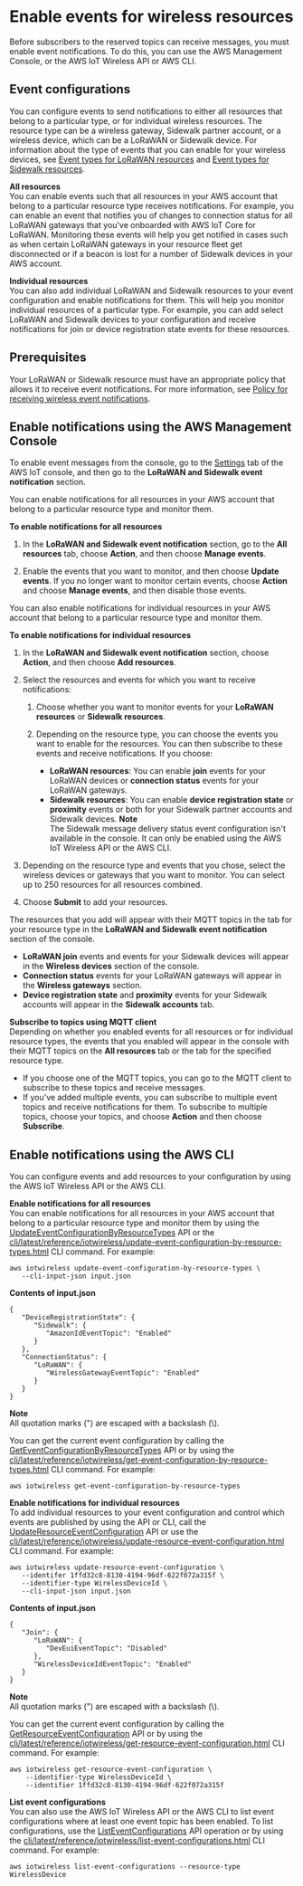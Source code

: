 # Enable events for wireless resources<a name="iot-wireless-control-events"></a>

Before subscribers to the reserved topics can receive messages, you must enable event notifications\. To do this, you can use the AWS Management Console, or the AWS IoT Wireless API or AWS CLI\.

## Event configurations<a name="iot-wireless-control-events-config"></a>

You can configure events to send notifications to either all resources that belong to a particular type, or for individual wireless resources\. The resource type can be a wireless gateway, Sidewalk partner account, or a wireless device, which can be a LoRaWAN or Sidewalk device\. For information about the type of events that you can enable for your wireless devices, see [Event types for LoRaWAN resources](iot-lorawan-events.md#iot-lorawan-event-types) and [Event types for Sidewalk resources](iot-sidewalk-events.md#iot-sidewalk-event-types)\.

**All resources**  
You can enable events such that all resources in your AWS account that belong to a particular resource type receives notifications\. For example, you can enable an event that notifies you of changes to connection status for all LoRaWAN gateways that you've onboarded with AWS IoT Core for LoRaWAN\. Monitoring these events will help you get notified in cases such as when certain LoRaWAN gateways in your resource fleet get disconnected or if a beacon is lost for a number of Sidewalk devices in your AWS account\.

**Individual resources**  
You can also add individual LoRaWAN and Sidewalk resources to your event configuration and enable notifications for them\. This will help you monitor individual resources of a particular type\. For example, you can add select LoRaWAN and Sidewalk devices to your configuration and receive notifications for join or device registration state events for these resources\.

## Prerequisites<a name="iot-wireless-control-events-prereq"></a>

Your LoRaWAN or Sidewalk resource must have an appropriate policy that allows it to receive event notifications\. For more information, see [Policy for receiving wireless event notifications](iot-wireless-event-messages.md#iot-wireless-events-policy)\.

## Enable notifications using the AWS Management Console<a name="iot-wireless-control-events-console"></a>

To enable event messages from the console, go to the [Settings](console.aws.amazon.com/iot/home/settings/) tab of the AWS IoT console, and then go to the **LoRaWAN and Sidewalk event notification** section\. 

You can enable notifications for all resources in your AWS account that belong to a particular resource type and monitor them\.

**To enable notifications for all resources**

1. In the **LoRaWAN and Sidewalk event notification** section, go to the **All resources** tab, choose **Action**, and then choose **Manage events**\.

1. Enable the events that you want to monitor, and then choose **Update events**\. If you no longer want to monitor certain events, choose **Action** and choose **Manage events**, and then disable those events\.

You can also enable notifications for individual resources in your AWS account that belong to a particular resource type and monitor them\.

**To enable notifications for individual resources**

1. In the **LoRaWAN and Sidewalk event notification** section, choose **Action**, and then choose **Add resources**\.

1. Select the resources and events for which you want to receive notifications:

   1. Choose whether you want to monitor events for your **LoRaWAN resources** or **Sidewalk resources**\.

   1. Depending on the resource type, you can choose the events you want to enable for the resources\. You can then subscribe to these events and receive notifications\. If you choose:
      + **LoRaWAN resources**: You can enable **join** events for your LoRaWAN devices or **connection status** events for your LoRaWAN gateways\. 
      + **Sidewalk resources**: You can enable **device registration state** or **proximity** events or both for your Sidewalk partner accounts and Sidewalk devices\.
**Note**  
The Sidewalk message delivery status event configuration isn't available in the console\. It can only be enabled using the AWS IoT Wireless API or the AWS CLI\.

1. Depending on the resource type and events that you chose, select the wireless devices or gateways that you want to monitor\. You can select up to 250 resources for all resources combined\. 

1. Choose **Submit** to add your resources\.

The resources that you add will appear with their MQTT topics in the tab for your resource type in the **LoRaWAN and Sidewalk event notification** section of the console\.
+ **LoRaWAN join** events and events for your Sidewalk devices will appear in the **Wireless devices** section of the console\.
+ **Connection status** events for your LoRaWAN gateways will appear in the **Wireless gateways** section\.
+ **Device registration state** and **proximity** events for your Sidewalk accounts will appear in the **Sidewalk accounts** tab\.

**Subscribe to topics using MQTT client**  
Depending on whether you enabled events for all resources or for individual resource types, the events that you enabled will appear in the console with their MQTT topics on the **All resources** tab or the tab for the specified resource type\.
+ If you choose one of the MQTT topics, you can go to the MQTT client to subscribe to these topics and receive messages\.
+ If you've added multiple events, you can subscribe to multiple event topics and receive notifications for them\. To subscribe to multiple topics, choose your topics, and choose **Action** and then choose **Subscribe**\.

## Enable notifications using the AWS CLI<a name="iot-wireless-control-events-cli"></a>

You can configure events and add resources to your configuration by using the AWS IoT Wireless API or the AWS CLI\.

**Enable notifications for all resources**  
You can enable notifications for all resources in your AWS account that belong to a particular resource type and monitor them by using the [UpdateEventConfigurationByResourceTypes](https://docs.aws.amazon.com/iot-wireless/2020-11-22/apireference/API_UpdateResourceEventConfiguration.html) API or the [cli/latest/reference/iotwireless/update-event-configuration-by-resource-types.html](cli/latest/reference/iotwireless/update-event-configuration-by-resource-types.html) CLI command\. For example:

```
aws iotwireless update-event-configuration-by-resource-types \ 
   --cli-input-json input.json
```

**Contents of input\.json**

```
{   
   "DeviceRegistrationState": { 
      "Sidewalk": { 
         "AmazonIdEventTopic": "Enabled"
      }
   },
   "ConnectionStatus": { 
      "LoRaWAN": { 
         "WirelessGatewayEventTopic": "Enabled"
      }
   }
}
```

**Note**  
All quotation marks \("\) are escaped with a backslash \(\\\)\.

You can get the current event configuration by calling the [GetEventConfigurationByResourceTypes](https://docs.aws.amazon.com/iot-wireless/2020-11-22/apireference/API_GetResourceEventConfiguration.html) API or by using the [cli/latest/reference/iotwireless/get-event-configuration-by-resource-types.html](cli/latest/reference/iotwireless/get-event-configuration-by-resource-types.html) CLI command\. For example:

```
aws iotwireless get-event-configuration-by-resource-types
```

**Enable notifications for individual resources**  
To add individual resources to your event configuration and control which events are published by using the API or CLI, call the [UpdateResourceEventConfiguration](https://docs.aws.amazon.com/iot-wireless/2020-11-22/apireference/API_UpdateResourceEventConfiguration.html) API or use the [cli/latest/reference/iotwireless/update-resource-event-configuration.html](cli/latest/reference/iotwireless/update-resource-event-configuration.html) CLI command\. For example:

```
aws iotwireless update-resource-event-configuration \ 
   --identifer 1ffd32c8-8130-4194-96df-622f072a315f \ 
   --identifier-type WirelessDeviceId \ 
   --cli-input-json input.json
```

**Contents of input\.json**

```
{  
   "Join": { 
      "LoRaWAN": { 
         "DevEuiEventTopic": "Disabled"
      },
      "WirelessDeviceIdEventTopic": "Enabled"
   }
}
```

**Note**  
All quotation marks \("\) are escaped with a backslash \(\\\)\.

You can get the current event configuration by calling the [GetResourceEventConfiguration](https://docs.aws.amazon.com/iot-wireless/2020-11-22/apireference/API_GetResourceEventConfiguration.html) API or by using the [cli/latest/reference/iotwireless/get-resource-event-configuration.html](cli/latest/reference/iotwireless/get-resource-event-configuration.html) CLI command\. For example:

```
aws iotwireless get-resource-event-configuration \ 
    --identifier-type WirelessDeviceId \ 
    --identifier 1ffd32c8-8130-4194-96df-622f072a315f
```

**List event configurations**  
You can also use the AWS IoT Wireless API or the AWS CLI to list event configurations where at least one event topic has been enabled\. To list configurations, use the [ListEventConfigurations](https://docs.aws.amazon.com/iot-wireless/2020-11-22/apireference/API_ListEventConfigurations.html) API operation or by using the [cli/latest/reference/iotwireless/list-event-configurations.html](cli/latest/reference/iotwireless/list-event-configurations.html) CLI command\. For example:

```
aws iotwireless list-event-configurations --resource-type WirelessDevice
```